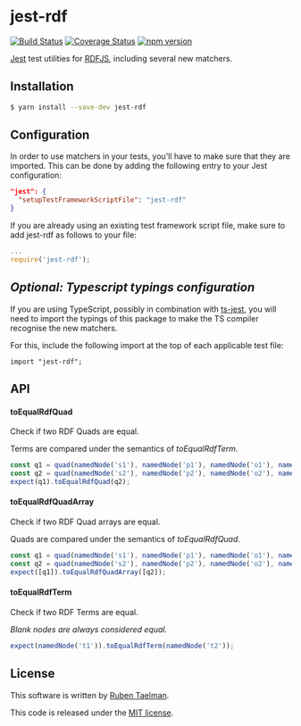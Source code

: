 # jest-rdf

[![Build Status](https://travis-ci.org/rubensworks/jest-rdf.svg?branch=master)](https://travis-ci.org/rubensworks/jest-rdf)
[![Coverage Status](https://coveralls.io/repos/github/rubensworks/jest-rdf/badge.svg?branch=master)](https://coveralls.io/github/rubensworks/jest-rdf?branch=master)
[![npm version](https://badge.fury.io/js/jsonld-parser.svg)](https://www.npmjs.com/package/jest-rdf)

[Jest](https://jestjs.io/) test utilities for [RDFJS](https://github.com/rdfjs/representation-task-force/),
including several new matchers.

## Installation

```bash
$ yarn install --save-dev jest-rdf
```

## Configuration

In order to use matchers in your tests,
you'll have to make sure that they are imported.
This can be done by adding the following entry to your Jest configuration:
```json
"jest": {
  "setupTestFrameworkScriptFile": "jest-rdf"
}
```

If you are already using an existing test framework script file,
make sure to add jest-rdf as follows to your file:
```javascript
...
require('jest-rdf');
```

## _Optional: Typescript typings configuration_

If you are using TypeScript, possibly in combination with [ts-jest](https://www.npmjs.com/package/ts-jest),
you will need to import the typings of this package to make the TS compiler recognise the new matchers.

For this, include the following import at the top of each applicable test file:
```
import "jest-rdf";
```

## API

#### toEqualRdfQuad

Check if two RDF Quads are equal.

Terms are compared under the semantics of _toEqualRdfTerm_.

```js
const q1 = quad(namedNode('s1'), namedNode('p1'), namedNode('o1'), namedNode('g1'));
const q2 = quad(namedNode('s2'), namedNode('p2'), namedNode('o2'), namedNode('g2'));
expect(q1).toEqualRdfQuad(q2);
```

#### toEqualRdfQuadArray

Check if two RDF Quad arrays are equal.

Quads are compared under the semantics of _toEqualRdfQuad_.

```js
const q1 = quad(namedNode('s1'), namedNode('p1'), namedNode('o1'), namedNode('g1'));
const q2 = quad(namedNode('s2'), namedNode('p2'), namedNode('o2'), namedNode('g2'));
expect([q1]).toEqualRdfQuadArray([q2]);
```

#### toEqualRdfTerm

Check if two RDF Terms are equal.

_Blank nodes are always considered equal._

```js
expect(namedNode('t1')).toEqualRdfTerm(namedNode('t2'));
```

## License
This software is written by [Ruben Taelman](http://rubensworks.net/).

This code is released under the [MIT license](http://opensource.org/licenses/MIT).
